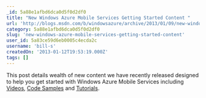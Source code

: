 ```yaml
---
_id: 5a88e1afbd6dca0d5f0d2df0
title: "New Windows Azure Mobile Services Getting Started Content "
url: 'http://blogs.msdn.com/b/windowsazure/archive/2013/01/09/new-windows-azure-mobile-services-getting-started-content.aspx'
category: 5a88e1afbd6dca0d5f0d2df0
slug: 'new-windows-azure-mobile-services-getting-started-content'
user_id: 5a83ce59d6eb0005c4ecda2c
username: 'bill-s'
createdOn: '2013-01-12T19:53:19.000Z'
tags: []
---
```


This post details wealth of new content we have recently released designed to help you get started with Windows Azure Mobile Services including <a href="http://channel9.msdn.com/Series/Windows-Azure-Mobile-Services" target="_blank">Videos</a>, <a href="http://www.windowsazure.com/en-us/develop/mobile/windows-store-samples/" target="_blank">Code Samples</a> and <a href="http://www.windowsazure.com/en-us/develop/mobile/resources/" target="_blank">Tutorials</a>.
